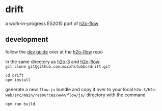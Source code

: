 # drift

a work-in-progress ES2015 port of [h2o-flow](https://github.com/h2oai/h2o-flow)

## development

follow the [dev guide](https://github.com/h2oai/h2o-flow/blob/master/README.md#development-instructions) over at the [h2o-flow](https://github.com/h2oai/h2o-flow) repo  

in the same directory as [h2o-3](https://github.com/h2oai/h2o-3) and [h2o-flow](https://github.com/h2oai/h2o-flow):  
`git clone git@github.com:micahstubbs/drift.git`  

`cd drift`  
`npm install`  

generate a new `flow.js` bundle and copy it over to your local `h2o-3/h2o-web/src/main/resources/www/flow/js/` directory with the command

`npm run build`